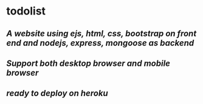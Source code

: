# todolist
## *A website using ejs, html, css, bootstrap on front end and nodejs, express, mongoose as backend*
## *Support both desktop browser and mobile browser*
## *ready to deploy on heroku*
